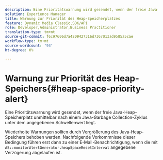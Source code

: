 ```yaml
---
description: Eine Prioritätswarnung wird gesendet, wenn der freie Java-Heap-Speicherplatz unmittelbar nach einem Java-Garbage Collection-Zyklus unter dem angegebenen Schwellenwert liegt.
solution: Experience Manager
title: Warnung zur Priorität des Heap-Speicherplatzes
feature: Dynamic Media Classic,SDK/API
role: Developer,Administrator,Business Practitioner
translation-type: tm+mt
source-git-commit: f6c97606d7a4209427316d7367013ad9585a5cae
workflow-type: tm+mt
source-wordcount: '94'
ht-degree: 0%

---
```



# Warnung zur Priorität des Heap-Speichers{#heap-space-priority-alert}

Eine Prioritätswarnung wird gesendet, wenn der freie Java-Heap-Speicherplatz unmittelbar nach einem Java-Garbage Collection-Zyklus unter dem angegebenen Schwellenwert liegt.

Wiederholte Warnungen sollten durch Vergrößerung des Java-Heap-Speichers behoben werden. Nachfolgende Vorkommnisse dieser Bedingung führen erst dann zu einer E-Mail-Benachrichtigung, wenn die mit `AS::monitorAlertGenerator.heapSpaceResetInterval` angegebene Verzögerung abgelaufen ist.

